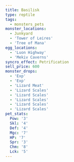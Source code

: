 ```yaml
---
title: Basilisk
type: reptile
tags:
  - monsters_pets
monster_locations:
  - Junkyard
  - 'Tower of Leires'
  - 'Tree of Mana'
egg_locations:
  - 'Luon Highway'
  - 'Mekiv Caverns'
syncro_effect: Petrification
sell_price: 600
monster_drops:
  - 'Exp'
  - 'Exp'
  - 'Lizard Meat'
  - 'Lizard Scales'
  - 'Lizard Scales'
  - 'Lizard Scales'
  - 'Lizard Scales'
  - 'Lizard Scales'
pet_stats:
  Pow: '3'
  Skl: '4'
  Def: '4'
  Mgc: '7'
  HP: '7'
  Spr: '3'
  Chm: '8'
  Lck: '5'
---
```

